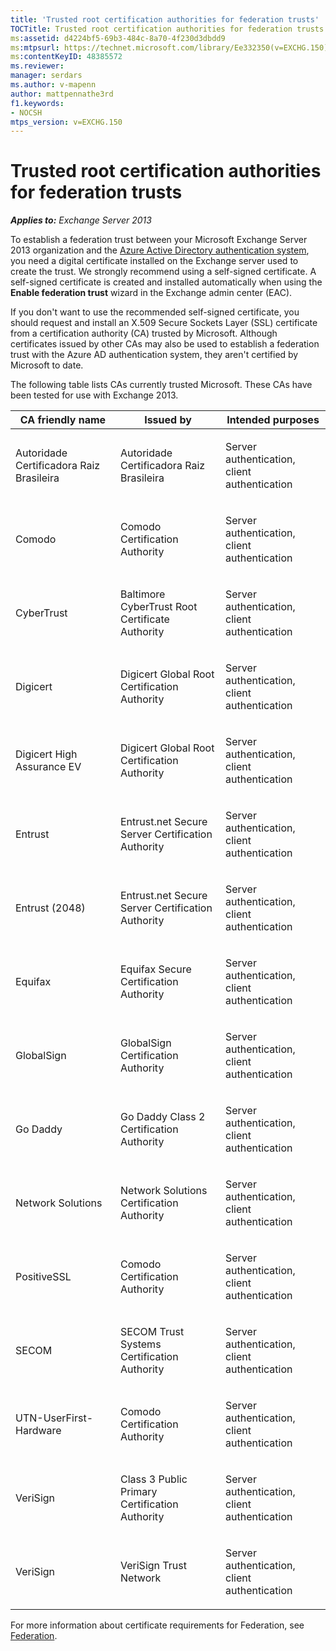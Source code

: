 ```yaml
---
title: 'Trusted root certification authorities for federation trusts'
TOCTitle: Trusted root certification authorities for federation trusts
ms:assetid: d4224bf5-69b3-484c-8a70-4f230d3dbdd9
ms:mtpsurl: https://technet.microsoft.com/library/Ee332350(v=EXCHG.150)
ms:contentKeyID: 48385572
ms.reviewer: 
manager: serdars
ms.author: v-mapenn
author: mattpennathe3rd
f1.keywords:
- NOCSH
mtps_version: v=EXCHG.150
---
```


# Trusted root certification authorities for federation trusts

_**Applies to:** Exchange Server 2013_

To establish a federation trust between your Microsoft Exchange Server 2013 organization and the [Azure Active Directory authentication system](https://go.microsoft.com/fwlink/p/?linkid=135986), you need a digital certificate installed on the Exchange server used to create the trust. We strongly recommend using a self-signed certificate. A self-signed certificate is created and installed automatically when using the **Enable federation trust** wizard in the Exchange admin center (EAC).

If you don't want to use the recommended self-signed certificate, you should request and install an X.509 Secure Sockets Layer (SSL) certificate from a certification authority (CA) trusted by Microsoft. Although certificates issued by other CAs may also be used to establish a federation trust with the Azure AD authentication system, they aren't certified by Microsoft to date.

The following table lists CAs currently trusted Microsoft. These CAs have been tested for use with Exchange 2013.

<table>
<colgroup>
<col style="width: 33%" />
<col style="width: 33%" />
<col style="width: 33%" />
</colgroup>
<thead>
<tr class="header">
<th>CA friendly name</th>
<th>Issued by</th>
<th>Intended purposes</th>
</tr>
</thead>
<tbody>
<tr class="odd">
<td><p>Autoridade Certificadora Raiz Brasileira</p></td>
<td><p>Autoridade Certificadora Raiz Brasileira</p></td>
<td><p>Server authentication, client authentication</p></td>
</tr>
<tr class="even">
<td><p>Comodo</p></td>
<td><p>Comodo Certification Authority</p></td>
<td><p>Server authentication, client authentication</p></td>
</tr>
<tr class="odd">
<td><p>CyberTrust</p></td>
<td><p>Baltimore CyberTrust Root Certificate Authority</p></td>
<td><p>Server authentication, client authentication</p></td>
</tr>
<tr class="even">
<td><p>Digicert</p></td>
<td><p>Digicert Global Root Certification Authority</p></td>
<td><p>‎Server authentication, client authentication</p></td>
</tr>
<tr class="odd">
<td><p>Digicert High Assurance EV</p></td>
<td><p>Digicert Global Root Certification Authority</p></td>
<td><p>‎Server authentication, client authentication</p></td>
</tr>
<tr class="even">
<td><p>Entrust</p></td>
<td><p>Entrust.net Secure Server Certification Authority</p></td>
<td><p>Server authentication, client authentication</p></td>
</tr>
<tr class="odd">
<td><p>Entrust (2048)</p></td>
<td><p>Entrust.net Secure Server Certification Authority</p></td>
<td><p>Server authentication, client authentication</p></td>
</tr>
<tr class="even">
<td><p>Equifax</p></td>
<td><p>Equifax Secure Certification Authority</p></td>
<td><p>‎‎Server authentication, client authentication</p></td>
</tr>
<tr class="odd">
<td><p>GlobalSign</p></td>
<td><p>GlobalSign Certification Authority</p></td>
<td><p>‎Server authentication, client authentication</p></td>
</tr>
<tr class="even">
<td><p>Go Daddy</p></td>
<td><p>Go Daddy Class 2 Certification Authority</p></td>
<td><p>‎Server authentication, client authentication</p></td>
</tr>
<tr class="odd">
<td><p>Network Solutions</p></td>
<td><p>Network Solutions Certification Authority</p></td>
<td><p>Server authentication, client authentication</p></td>
</tr>
<tr class="even">
<td><p>PositiveSSL</p></td>
<td><p>Comodo Certification Authority</p></td>
<td><p>‎Server authentication, client authentication</p></td>
</tr>
<tr class="odd">
<td><p>SECOM</p></td>
<td><p>SECOM Trust Systems Certification Authority</p></td>
<td><p>‎Server authentication, client authentication</p></td>
</tr>
<tr class="even">
<td><p>UTN-UserFirst-Hardware</p></td>
<td><p>Comodo Certification Authority</p></td>
<td><p>Server authentication, client authentication</p></td>
</tr>
<tr class="odd">
<td><p>VeriSign</p></td>
<td><p>Class 3 Public Primary Certification Authority</p></td>
<td><p>Server authentication, client authentication</p></td>
</tr>
<tr class="even">
<td><p>VeriSign</p></td>
<td><p>VeriSign Trust Network</p></td>
<td><p>‎Server authentication, client authentication</p></td>
</tr>
</tbody>
</table>

For more information about certificate requirements for Federation, see [Federation](federation-exchange-2013-help.md).
